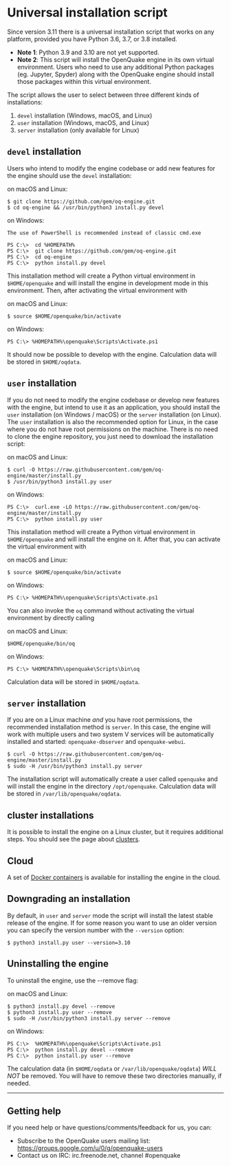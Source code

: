 # Universal installation script

Since version 3.11 there is a universal installation script that works on any platform, provided you have Python 3.6, 3.7, or 3.8 installed. 

- **Note 1**: Python 3.9 and 3.10 are not yet supported.
- **Note 2**: This script will install the OpenQuake engine in its own virtual environment. Users who need to use any additional Python packages (eg. Jupyter, Spyder) along with the OpenQuake engine should install those packages within this virtual environment.

The script allows the user to select between three different kinds of installations:

1. `devel` installation (Windows, macOS, and Linux)
2. `user` installation (Windows, macOS, and Linux)
3. `server` installation (only available for Linux)

## `devel` installation

Users who intend to modify the engine codebase or add new features for the engine should use the `devel` installation:

on macOS and Linux:
```
$ git clone https://github.com/gem/oq-engine.git
$ cd oq-engine && /usr/bin/python3 install.py devel
```

on Windows:
```
The use of PowerShell is recommended instead of classic cmd.exe

PS C:\>  cd %HOMEPATH%
PS C:\>  git clone https://github.com/gem/oq-engine.git
PS C:\>  cd oq-engine 
PS C:\>  python install.py devel
```

This installation method will create a Python virtual environment in `$HOME/openquake` and will install the engine
in development mode in this environment. Then, after activating the virtual environment with

on macOS and Linux:
```
$ source $HOME/openquake/bin/activate
```

on Windows:
```
PS C:\> %HOMEPATH%\openquake\Scripts\Activate.ps1
```

It should now be possible to develop with the engine. Calculation data will be stored in `$HOME/oqdata`.

## `user` installation

If you do not need to modify the engine codebase or develop new features with the engine, but intend to use it as an application, you should install the `user` installation (on Windows / macOS) or the `server` installation (on Linux). The `user` installation is also the recommended option for Linux, in the case where you do not have root permissions on the machine. There is no need to clone the engine repository, you just need to download the installation script:

on macOS and Linux:
```
$ curl -O https://raw.githubusercontent.com/gem/oq-engine/master/install.py
$ /usr/bin/python3 install.py user
```

on Windows:
```
PS C:\>  curl.exe -LO https://raw.githubusercontent.com/gem/oq-engine/master/install.py
PS C:\>  python install.py user
```

This installation method will create a Python virtual environment in `$HOME/openquake` and will install the engine on it.
After that, you can activate the virtual environment with

on macOS and Linux:
```
$ source $HOME/openquake/bin/activate
```

on Windows:
```
PS C:\> %HOMEPATH%\openquake\Scripts\Activate.ps1
```

You can also invoke the `oq` command without activating the virtual environment by directly calling

on macOS and Linux:
```
$HOME/openquake/bin/oq
```

on Windows:
```
PS C:\> %HOMEPATH%\openquake\Scripts\bin\oq
```

Calculation data will be stored in `$HOME/oqdata`.


## `server` installation

If you are on a Linux machine _and_ you have root permissions, the recommended installation method is `server`. In this case, the engine will work
with multiple users and two system V services will be automatically installed and started: `openquake-dbserver` and `openquake-webui`.

```
$ curl -O https://raw.githubusercontent.com/gem/oq-engine/master/install.py
$ sudo -H /usr/bin/python3 install.py server
```

The installation script will automatically create a user called `openquake` and will install the engine in the directory `/opt/openquake`.
Calculation data will be stored in `/var/lib/openquake/oqdata`.

## cluster installations

It is possible to install the engine on a Linux cluster, but it requires additional steps. You should see the page about [clusters](cluster.md).

## Cloud

A set of [Docker containers](docker.md) is available for installing the engine in the cloud.

## Downgrading an installation

By default, in `user` and `server` mode the script will install the latest stable release of the engine.
If for some reason you want to use an older version you can specify the version number with the ``--version`` option:
```
$ python3 install.py user --version=3.10
```

## Uninstalling the engine

To uninstall the engine, use the --remove flag:

on macOS and Linux:
```
$ python3 install.py devel --remove
$ python3 install.py user --remove
$ sudo -H /usr/bin/python3 install.py server --remove
```

on Windows:
```
PS C:\>  %HOMEPATH%\openquake\Scripts\Activate.ps1
PS C:\>  python install.py devel --remove
PS C:\>  python install.py user --remove
```

The calculation data (in `$HOME/oqdata` or `/var/lib/openquake/oqdata`) _WILL NOT_ be removed.
You will have to remove these two directories manually, if needed.

***

## Getting help
If you need help or have questions/comments/feedback for us, you can:
  * Subscribe to the OpenQuake users mailing list: https://groups.google.com/u/0/g/openquake-users
  * Contact us on IRC: irc.freenode.net, channel #openquake
